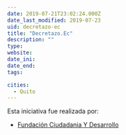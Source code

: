 ```yaml
---
date: 2019-07-21T23:02:24.000Z
date_last_modified: 2019-07-23
uid: decretazo-ec
title: "Decretazo.Ec"
description: ""
type: 
website: 
date_ini: 
date_end: 
tags:

cities: 
  - Quito
---
```


Esta iniciativa fue realizada por:

- [Fundación Ciudadania Y Desarrollo](/organizaciones/fundacion-ciudadania-y-desarrollo)
